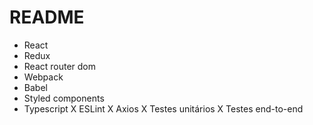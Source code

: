 # README #

- React
- Redux
- React router dom
- Webpack
- Babel
- Styled components
- Typescript
X ESLint
X Axios
X Testes unitários
X Testes end-to-end